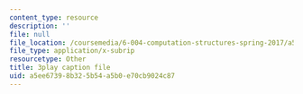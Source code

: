 ```yaml
---
content_type: resource
description: ''
file: null
file_location: /coursemedia/6-004-computation-structures-spring-2017/a5ee67398b325b54a5b0e70cb9024c87_hmPiuS0PqCs.vtt
file_type: application/x-subrip
resourcetype: Other
title: 3play caption file
uid: a5ee6739-8b32-5b54-a5b0-e70cb9024c87
---
```

